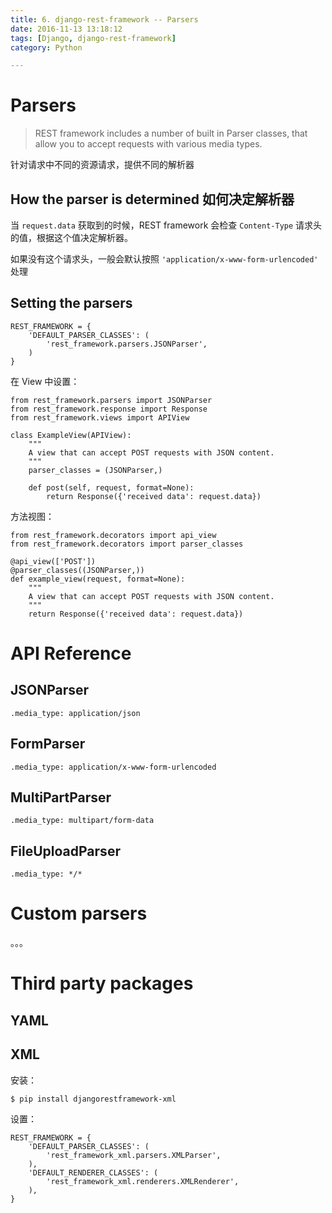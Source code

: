 ```yaml
---
title: 6. django-rest-framework -- Parsers
date: 2016-11-13 13:18:12
tags: [Django, django-rest-framework]
category: Python

---
```


# Parsers

>REST framework includes a number of built in Parser classes, that allow you to accept requests with various media types.

针对请求中不同的资源请求，提供不同的解析器

## How the parser is determined 如何决定解析器

当 `request.data` 获取到的时候，REST framework 会检查 `Content-Type` 请求头的值，根据这个值决定解析器。

如果没有这个请求头，一般会默认按照 `'application/x-www-form-urlencoded'` 处理

## Setting the parsers


    REST_FRAMEWORK = {
        'DEFAULT_PARSER_CLASSES': (
            'rest_framework.parsers.JSONParser',
        )
    }

在 View 中设置：

    from rest_framework.parsers import JSONParser
    from rest_framework.response import Response
    from rest_framework.views import APIView

    class ExampleView(APIView):
        """
        A view that can accept POST requests with JSON content.
        """
        parser_classes = (JSONParser,)

        def post(self, request, format=None):
            return Response({'received data': request.data})

方法视图：

    from rest_framework.decorators import api_view
    from rest_framework.decorators import parser_classes

    @api_view(['POST'])
    @parser_classes((JSONParser,))
    def example_view(request, format=None):
        """
        A view that can accept POST requests with JSON content.
        """
        return Response({'received data': request.data})

# API Reference

## JSONParser

    .media_type: application/json

## FormParser

    .media_type: application/x-www-form-urlencoded

## MultiPartParser

    .media_type: multipart/form-data

## FileUploadParser

    .media_type: */*


# Custom parsers

。。。

# Third party packages

## YAML

## XML

安装：

    $ pip install djangorestframework-xml

设置：

    REST_FRAMEWORK = {
        'DEFAULT_PARSER_CLASSES': (
            'rest_framework_xml.parsers.XMLParser',
        ),
        'DEFAULT_RENDERER_CLASSES': (
            'rest_framework_xml.renderers.XMLRenderer',
        ),
    }
